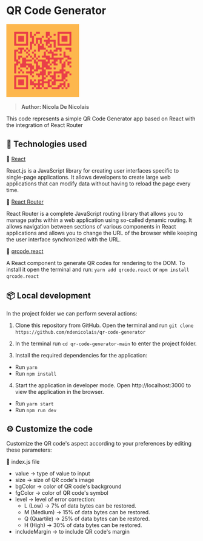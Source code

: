 # QR Code Generator
<img src='public\logo-192x192.png'>

> <b>Author: Nicola De Nicolais</b>

This code represents a simple QR Code Generator app based on React with the integration of React Router

## 🚀 Technologies used

💠 [React](https://reactjs.org/)

React.js is a JavaScript library for creating user interfaces specific to single-page applications. It allows developers to create large web applications that can modify data without having to reload the page every time.

📍 [React Router](https://reactrouter.com/)

React Router is a complete JavaScript routing library that allows you to manage paths within a web application using so-called dynamic routing. It allows navigation between sections of various components in React applications and allows you to change the URL of the browser while keeping the user interface synchronized with the URL.

🔴 [qrcode.react](https://www.npmjs.com/package/qrcode.react)

A React component to generate QR codes for rendering to the DOM. To install it open the terminal and run: `yarn add qrcode.react` or `npm install qrcode.react`

## 📦 Local development
In the project folder we can perform several actions:

1) Clone this repository from GitHub. Open the terminal and run `git clone https://github.com/ndenicolais/qr-code-generator`

2) In the terminal run `cd qr-code-generator-main` to enter the project folder.

3) Install the required dependencies for the application:
- Run `yarn` 
- Run `npm install`

4) Start the application in developer mode.
Open http://localhost:3000 to view the application in the browser.
- Run `yarn start` 
- Run `npm run dev`

## ⚙️ Customize the code

Customize the QR code's aspect according to your preferences by editing these parameters:

📁 index.js file

- value -> type of value to input
- size -> size of QR code's image
- bgColor -> color of QR code's background
- fgColor -> color of QR code's symbol
- level -> level of error correction:
    - L (Low) -> 7% of data bytes can be restored.
    - M (Medium) -> 15% of data bytes can be restored.
    - Q (Quartile) -> 25% of data bytes can be restored.
    - H (High) -> 30% of data bytes can be restored.
- includeMargin -> to include QR code's margin